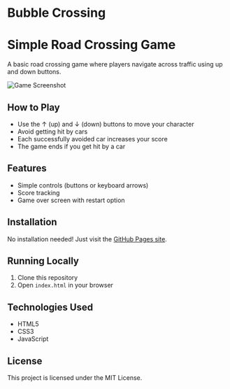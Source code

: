 # Bubble Crossing
# Simple Road Crossing Game

A basic road crossing game where players navigate across traffic using up and down buttons.

![Game Screenshot](screenshot.png)

## How to Play

- Use the ↑ (up) and ↓ (down) buttons to move your character
- Avoid getting hit by cars
- Each successfully avoided car increases your score
- The game ends if you get hit by a car

## Features

- Simple controls (buttons or keyboard arrows)
- Score tracking
- Game over screen with restart option

## Installation

No installation needed! Just visit the [GitHub Pages site](https://yourusername.github.io/road-crossing-game/).

## Running Locally

1. Clone this repository
2. Open `index.html` in your browser

## Technologies Used

- HTML5
- CSS3
- JavaScript

## License

This project is licensed under the MIT License.